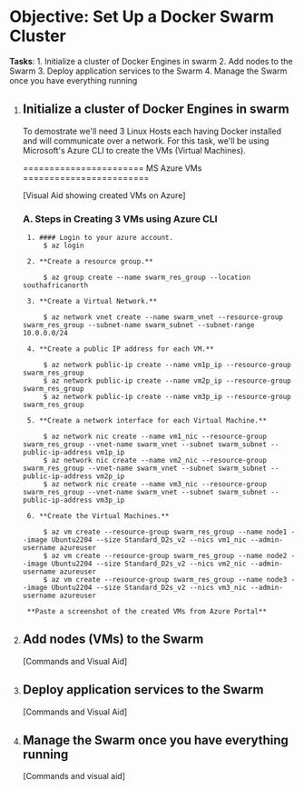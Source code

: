 # Objective: Set Up a Docker Swarm Cluster

**Tasks**:
    1. Initialize a cluster of Docker Engines in swarm
    2. Add nodes to the Swarm
    3. Deploy application services to the Swarm
    4. Manage the Swarm once you have everything running

1. ## Initialize a cluster of Docker Engines in swarm

    To demostrate we'll need 3 Linux Hosts each having Docker installed and will communicate over a network. For this task, we'll be using Microsoft's Azure CLI to create the VMs (Virtual Machines).

    ======================= MS Azure VMs ======================== 

    [Visual Aid showing created VMs on Azure]
    ### A. Steps in Creating 3 VMs using Azure CLI

        1. #### Login to your azure account. 
            $ az login
        
        2. **Create a resource group.** 
    
            $ az group create --name swarm_res_group --location southafricanorth

        3. **Create a Virtual Network.** 

            $ az network vnet create --name swarm_vnet --resource-group swarm_res_group --subnet-name swarm_subnet --subnet-range 10.0.0.0/24
        
        4. **Create a public IP address for each VM.** 

            $ az network public-ip create --name vm1p_ip --resource-group swarm_res_group
            $ az network public-ip create --name vm2p_ip --resource-group swarm_res_group
            $ az network public-ip create --name vm3p_ip --resource-group swarm_res_group

        5. **Create a network interface for each Virtual Machine.** 

            $ az network nic create --name vm1_nic --resource-group swarm_res_group --vnet-name swarm_vnet --subnet swarm_subnet --public-ip-address vm1p_ip
            $ az network nic create --name vm2_nic --resource-group swarm_res_group --vnet-name swarm_vnet --subnet swarm_subnet --public-ip-address vm2p_ip
            $ az network nic create --name vm3_nic --resource-group swarm_res_group --vnet-name swarm_vnet --subnet swarm_subnet --public-ip-address vm3p_ip
        
        6. **Create the Virtual Machines.**

            $ az vm create --resource-group swarm_res_group --name node1 --image Ubuntu2204 --size Standard_D2s_v2 --nics vm1_nic --admin-username azureuser
            $ az vm create --resource-group swarm_res_group --name node2 --image Ubuntu2204 --size Standard_D2s_v2 --nics vm2_nic --admin-username azureuser
            $ az vm create --resource-group swarm_res_group --name node3 --image Ubuntu2204 --size Standard_D2s_v2 --nics vm3_nic --admin-username azureuser

        **Paste a screenshot of the created VMs from Azure Portal**

2. ## Add nodes (VMs) to the Swarm

    [Commands and Visual Aid]

3. ## Deploy application services to the Swarm

    [Commands and Visual Aid]


4. ## Manage the Swarm once you have everything running

    [Commands and visual aid]